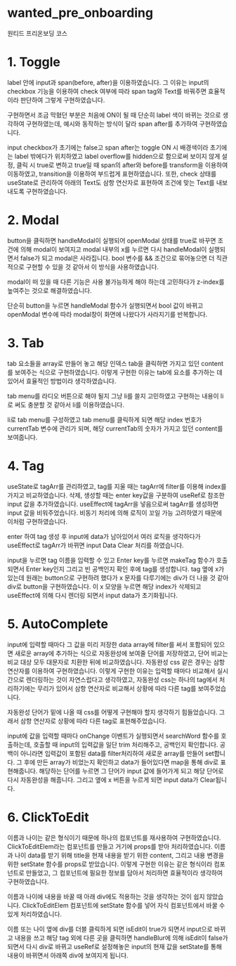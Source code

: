# wanted_pre_onboarding
원티드 프리온보딩 코스

# 1. Toggle 
label 안에 input과 span(before, after)을 이용하였습니다.
그 이유는 input의 checkbox 기능을 이용하여 check 여부에 따라 span tag와 Text를 바꿔주면 효율적이라 판단하여 그렇게 구현하였습니다.

구현하면서 조금 막혔던 부분은 처음에 ON이 될 때 단순히 label 색이 바뀌는 것으로 생각하여 구현하였는데, 예시와 동작하는 방식이 달라 span after를 추가하여 구현하였습니다.

input checkbox가 초기에는 false고 span after는 toggle ON 시 배경색이라 초기에는 label 밖에다가 위치하였고 label overflow를 hidden으로 함으로써 보이지 않게 설정, 클릭 시 true로 변하고 true일 때 span의 after와 before를 transform을 이용하여 이동하였고, transition을 이용하여 부드럽게 표현하였습니다. 또한, check 상태를 useState로 관리하여 아래의 Text도 삼항 연산자로 표현하여 조건에 맞는 Text를 내보내도록 구현하였습니다. 


# 2. Modal
button을 클릭하면 handleModal이 실행되어 openModal 상태를 true로 바꾸면 조건에 의해 modal이 보여지고 modal 내부의 x를 누르면 다시 handleModal이 실행되면서 false가 되고 modal은 사라집니다. bool 변수를 && 조건으로 묶어놓으면 더 직관적으로 구현할 수 있을 것 같아서 이 방식을 사용하였습니다.

modal이 떠 있을 때 다른 기능은 사용 불가능하게 해야 하는데 고민하다가 z-index를 높여주는 것으로 해결하였습니다.

단순히 button을 누르면 handleModal 함수가 실행되면서 bool 값이 바뀌고 openModal 변수에 따라 modal창이 화면에 나왔다가 사라지기를 반복합니다.


# 3. Tab
tab 요소들을 array로 만들어 놓고 해당 인덱스 tab을 클릭하면 가지고 있던 content를 보여주는 식으로 구현하였습니다. 이렇게 구현한 이유는 tab에 요소를 추가하는 데 있어서 효율적인 방법이라 생각하였습니다.

tab menu를 라디오 버튼으로 해야 될지 그냥 li를 쓸지 고민하였고 구현하는 내용이 li로 써도
충분할 것 같아서 li를 이용하였습니다.

li로 tab menu를 구성하였고 tab menu를 클릭하게 되면 해당 index 번호가 currentTab 변수에
관리가 되며, 해당 currentTab의 숫자가 가지고 있던 content를 보여줍니다.


# 4. Tag
useState로 tagArr를 관리하였고, tag를 지울 때는 tagArr에 filter를 이용해 index를 가지고 비교하였습니다.
삭제, 생성할 때는 enter key값을 구분하여 useRef로 참조한 input 값을 추가하였습니다.
useEffect에 tagArr을 넣음으로써 tagArr를 생성하면 input 값을 비워주었습니다.
비동기 처리에 의해 로직이 꼬일 가능 고려하였기 때문에 이처럼 구현하였습니다.

enter 하여 tag 생성 후 input에 data가 남아있어서 여러 로직을 생각하다가 useEffect로 tagArr가 바뀌면 input Data Clear 처리를 하였습니다.

input을 누르면 tag 이름을 입력할 수 있고 Enter key를 누르면 makeTag 함수가 호출되면서 Enter key인지 그리고 빈 공백인지 확인 후에 tag를 생성합니다.
tag 옆에 x가 있는데 원래는 button으로 구현하려 했다가 x 문자를 다루기에는 div가 더 나을 것 같아 div로 button을 구현하였습니다. 이 x 모양을 누르면 해당 index가 삭제되고 useEffect에 의해 다시 렌더링 되면서 input data가 초기화됩니다.


# 5. AutoComplete
input에 입력할 때마다 그 값을 미리 저장한 data array에 filter를 써서 포함되어 있으면 새로운 array에 추가하는 식으로 자동완성에 보여줄 단어를 저장하였고, 단어 비교는 비교 대상 모두 대문자로 치환한 뒤에 비교하였습니다. 자동완성 css 같은 경우는 삼항 연산자를 이용하여 구현하였습니다.
이렇게 구현한 이유는 입력할 때마다 비교해서 실시간으로 렌더링하는 것이 자연스럽다고 생각하였고, 자동완성 css는 하나의 tag에서 처리하기에는 무리가 있어서 삼항 연산자로 비교해서 상황에 따라 다른 tag를 보여주었습니다.

자동완성 단어가 밑에 나올 때 css를 어떻게 구현해야 할지 생각하기 힘들었습니다.
그래서 삼항 연산자로 상황에 따라 다른 tag로 표현해주었습니다.

input에 값을 입력할 때마다 onChange 이벤트가 실행되면서 searchWord 함수를 호출하는데, 호출할 때 input의 입력값을 일단 trim 처리해주고, 공백인지 확인합니다. 공백이 아니라면 입력값이 포함된 data를 filter처리하여 새로운 array를 만들어 set합니다.
그 후에 만든 array가 비었는지 확인하고 data가 들어있다면 map을 통해 div로 표현해줍니다.
해당하는 단어를 누르면 그 단어가 input 값에 들어가게 되고 해당 단어로 다시 자동완성을 해줍니다.
그리고 옆에 x 버튼을 누르게 되면 input data가 Clear됩니다.


# 6. ClickToEdit
이름과 나이는 같은 형식이기 때문에 하나의 컴포넌트를 재사용하여 구현하였습니다.
ClickToEditElem라는 컴포넌트를 만들고 거기에 props를 받아 처리하였습니다.
이름과 나이 data를 받기 위해 title을 현재 내용을 받기 위한 content, 그리고 내용 변경을 위한 setState 함수를 props로 받았습니다.
이렇게 구현한 이유는 같은 형식이라 컴포넌트로 만들었고, 그 컴포넌트에 필요한 정보를 담아서 처리하면 효율적이라 생각하여 구현하였습니다.

이름과 나이에 내용을 바꿀 때 아래 div에도 적용하는 것을 생각하는 것이 쉽지 않았습니다.
ClickToEditElem 컴포넌트에 setState 함수를 넣어 자식 컴포넌트에서 바꿀 수 있게 처리하였습니다.

이름 또는 나이 옆에 div를 더블 클릭하게 되면 isEdit이 true가 되면서 input으로 바뀌고 내용을 쓰고 해당 tag 외에 다른 곳을 클릭하면 handleBlur에 의해 isEdit이 false가 되면서 다시 div로 바뀌고 useRef로 설정해놓은 input의 현재 값을 setState를 통해 내용이 바뀌면서 아래쪽 div에 보여지게 됩니다.
